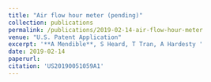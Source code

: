 ```yaml
---
title: "Air flow hour meter (pending)"
collection: publications
permalink: /publications/2019-02-14-air-flow-hour-meter
venue: "U.S. Patent Application"
excerpt: '**A Mendible**, S Heard, T Tran, A Hardesty '
date: 2019-02-14
paperurl: 
citation: 'US20190051059A1'
---
```

